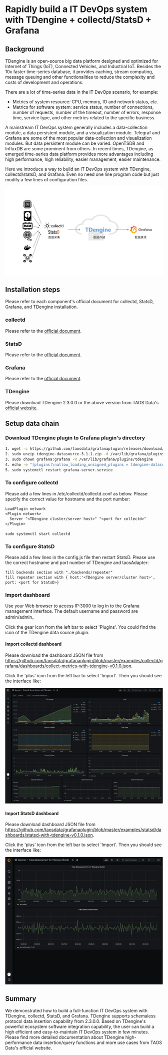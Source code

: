 # Rapidly build a IT DevOps system with TDengine + collectd/StatsD + Grafana

## Background
TDengine is an open-source big data platform designed and optimized for Internet of Things (IoT), Connected Vehicles, and Industrial IoT. Besides the 10x faster time-series database, it provides caching, stream computing, message queuing and other functionalities to reduce the complexity and costs of development and operations.

There are a lot of time-series data in the IT DevOps scenario, for example:
- Metrics of system resource: CPU, memory, IO and network status, etc.
- Metrics for software system: service status, number of connections, number of requests, number of the timeout, number of errors, response time, service type, and other metrics related to the specific business.

A mainstream IT DevOps system generally includes a data-collection module, a data persistent module, and a visualization module. Telegraf and Grafana are some of the most popular data-collection and visualization modules. But data persistent module can be varied. OpenTSDB and InfluxDB are some prominent from others. In recent times, TDengine, as emerged time-series data platform provides more advantages including high performance, high reliability, easier management, easier maintenance.

Here we introduce a way to build an IT DevOps system with TDengine, collectd/statsD, and Grafana. Even no need one line program code but just modify a few lines of configuration files.

![IT-DevOps-Solutions-Collectd-StatsD.png](../../images/IT-DevOps-Solutions-Collectd-StatsD.png)

## Installation steps
Please refer to each component's official document for collectd, StatsD, Grafana, and TDengine installation.

### collectd
Please refer to the [official document](https://collectd.org/documentation.shtml).

### StatsD
Please refer to the [official document](https://github.com/statsd/statsd).

### Grafana
Please refer to the [official document](https://grafana.com/grafana/download).

### TDengine
Please download TDengine 2.3.0.0 or the above version from TAOS Data's [official website](http://taosdata.com/cn/all-downloads/).

## Setup data chain
### Download TDengine plugin to Grafana plugin's directory

```bash
1. wget -c https://github.com/taosdata/grafanaplugin/releases/download/v3.1.1/tdengine-datasource-3.1.1.zip
2. sudo unzip tdengine-datasource-3.1.1.zip -d /var/lib/grafana/plugins/
3. sudo chown grafana:grafana -R /var/lib/grafana/plugins/tdengine
4. echo -e "[plugins]\nallow_loading_unsigned_plugins = tdengine-datasource\n" | sudo tee -a /etc/grafana/grafana.ini
5. sudo systemctl restart grafana-server.service
```

### To configure collectd
Please add a few lines in /etc/collectd/collectd.conf as below. Please specify the correct value for hostname and the port number:
```
LoadPlugin network
<Plugin network>
  Server "<TDengine cluster/server host>" "<port for collectd>"
</Plugin>

sudo systemctl start collectd
```

### To configure StatsD
Please add a few lines in the config.js file then restart StatsD. Please use the correct hostname and port number of TDengine and taosAdapter:
```
fill backends section with "./backends/repeater"
fill repeater section with { host:'<TDengine server/cluster host>', port: <port for StatsD>}
```

### Import dashboard

Use your Web browser to access IP:3000 to log in to the Grafana management interface. The default username and password are admin/admin。

Click the gear icon from the left bar to select 'Plugins'. You could find the icon of the TDengine data source plugin.

#### Import collectd dashboard

Please download the dashboard JSON file from https://github.com/taosdata/grafanaplugin/blob/master/examples/collectd/grafana/dashboards/collect-metrics-with-tdengine-v0.1.0.json.

Click the 'plus' icon from the left bar to select 'Import'. Then you should see the interface like:

![IT-DevOps-Solutions-collectd-dashboard.png](../../images/IT-DevOps-Solutions-collectd-dashboard.png)

#### Import StatsD dashboard

Please download dashboard JSON file from https://github.com/taosdata/grafanaplugin/blob/master/examples/statsd/dashboards/statsd-with-tdengine-v0.1.0.json.

Click the 'plus' icon from the left bar to select 'Import'. Then you should see the interface like:

![IT-DevOps-Solutions-statsd-dashboard.png](../../images/IT-DevOps-Solutions-statsd-dashboard.png)

## Summary

We demonstrated how to build a full-function IT DevOps system with TDengine, collectd, StatsD, and Grafana. TDengine supports schemaless protocol data insertion capability from 2.3.0.0. Based on TDengine's powerful ecosystem software integration capability, the user can build a high efficient and easy-to-maintain IT DevOps system in few minutes. Please find more detailed documentation about TDengine high-performance data insertion/query functions and more use cases from TAOS Data's official website.
